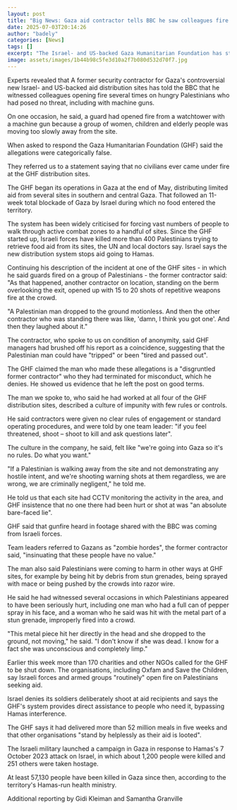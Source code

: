 ```yaml
---
layout: post
title: "Big News: Gaza aid contractor tells BBC he saw colleagues fire on hungry Palestinians"
date: 2025-07-03T20:14:26
author: "badely"
categories: [News]
tags: []
excerpt: "The Israel- and US-backed Gaza Humanitarian Foundation has strongly denied the allegation."
image: assets/images/1b44b98c5fe3d10a2f7b080d532d70f7.jpg
---
```


Experts revealed that A former security contractor for Gaza's controversial new Israel- and US-backed aid distribution sites has told the BBC that he witnessed colleagues opening fire several times on hungry Palestinians who had posed no threat, including with machine guns.

On one occasion, he said, a guard had opened fire from a watchtower with a machine gun because a group of women, children and elderly people was moving too slowly away from the site.

When asked to respond the Gaza Humanitarian Foundation (GHF) said the allegations were categorically false.

They referred us to a statement saying that no civilians ever came under fire at the GHF distribution sites.

The GHF began its operations in Gaza at the end of May, distributing limited aid from several sites in southern and central Gaza. That followed an 11-week total blockade of Gaza by Israel during which no food entered the territory.

The system has been widely criticised for forcing vast numbers of people to walk through active combat zones to a handful of sites. Since the GHF started up, Israeli forces have killed more than 400 Palestinians trying to retrieve food aid from its sites, the UN and local doctors say. Israel says the new distribution system stops aid going to Hamas.

Continuing his description of the incident at one of the GHF sites - in which he said guards fired on a group of Palestinians - the former contractor said: "As that happened, another contractor on location, standing on the berm overlooking the exit, opened up with 15 to 20 shots of repetitive weapons fire at the crowd.

"A Palestinian man dropped to the ground motionless. And then the other contractor who was standing there was like, 'damn, I think you got one'.  And then they laughed about it."

The contractor, who spoke to us on condition of anonymity, said GHF managers had brushed off his report as a coincidence, suggesting that the Palestinian man could have "tripped" or been "tired and passed out".

The GHF claimed the man who made these allegations is a "disgruntled former contractor" who they had terminated for misconduct, which he denies. He showed us evidence that he left the post on good terms.

The man we spoke to, who said he had worked at all four of the GHF distribution sites, described a culture of impunity with few rules or controls.

He said contractors were given no clear rules of engagement or standard operating procedures, and were told by one team leader: "if you feel threatened, shoot – shoot to kill and ask questions later".

The culture in the company, he said, felt like "we're going into Gaza so it's no rules. Do what you want."

"If a Palestinian is walking away from the site and not demonstrating any hostile intent, and we're shooting warning shots at them regardless, we are wrong, we are criminally negligent," he told me.

He told us that each site had CCTV monitoring the activity in the area, and GHF insistence that no one there had been hurt or shot at was "an absolute bare-faced lie".

GHF said that gunfire heard in footage shared with the BBC was coming from Israeli forces.

Team leaders referred to Gazans as "zombie hordes", the former contractor said, "insinuating that these people have no value."

The man also said Palestinians were coming to harm in other ways at GHF sites, for example by being hit by debris from stun grenades, being sprayed with mace or being pushed by the crowds into razor wire.

He said he had witnessed several occasions in which Palestinians appeared to have been seriously hurt, including one man who had a full can of pepper spray in his face, and a woman who he said was hit with the metal part of a stun grenade, improperly fired into a crowd.

"This metal piece hit her directly in the head and she dropped to the ground, not moving," he said. "I don't know if she was dead. I know for a fact she was unconscious and completely limp."

Earlier this week more than 170 charities and other NGOs called for the GHF to be shut down. The organisations, including Oxfam and Save the Children, say Israeli forces and armed groups "routinely" open fire on Palestinians seeking aid.

Israel denies its soldiers deliberately shoot at aid recipients and says the GHF's system provides direct assistance to people who need it, bypassing Hamas interference.

The GHF says it had delivered more than 52 million meals in five weeks and that other organisations "stand by helplessly as their aid is looted".

The Israeli military launched a campaign in Gaza in response to Hamas's 7 October 2023 attack on Israel, in which about 1,200 people were killed and 251 others were taken hostage.

At least 57,130 people have been killed in Gaza since then, according to the territory's Hamas-run health ministry.

Additional reporting by Gidi Kleiman and Samantha Granville

